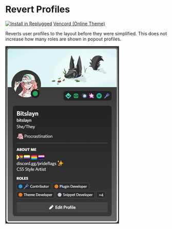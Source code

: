 # Revert Profiles
[![Install in Replugged](https://img.shields.io/badge/-Install%20in%20Replugged-blue?style=for-the-badge&logo=none)](https://replugged.dev/install?identifier=btw.bitslayn.revertProfiles)
[Vencord (Online Theme)](https://raw.githubusercontent.com/Bitslayn/RepluggedAddons/main/themes/btw.bitslayn.revertProfiles/raw/main.css)

Reverts user profiles to the layout before they were simplified. This does not increase how many roles are shown in popout profiles.

![Theme Image](https://raw.githubusercontent.com/Bitslayn/RepluggedAddons/main/themes/btw.bitslayn.revertProfiles/images/thumb.png)
